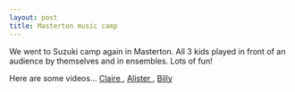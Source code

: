 ```yaml
---
layout: post
title: Masterton music camp
---
```

We went to Suzuki camp again in Masterton.  All 3 kids played in front of an audience by themselves and in ensembles.  Lots of fun!

Here are some videos...
<a href="/images/20140117-M2U00400.mp4"> Claire </a>,
<a href="/images/20140118-M2U00403.mp4"> Alister </a>,
<a href="/images/20140120-M2U00413.mp4"> Billy </a>
